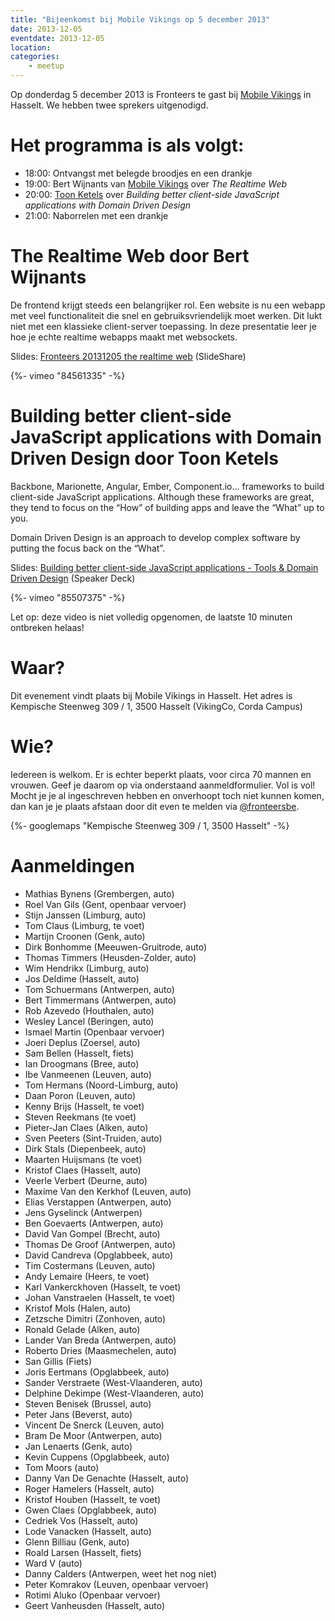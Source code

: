 ```yaml
---
title: "Bijeenkomst bij Mobile Vikings op 5 december 2013"
date: 2013-12-05
eventdate: 2013-12-05
location:
categories:
    - meetup
---
```

Op donderdag 5 december 2013 is Fronteers te gast bij [Mobile Vikings](http://www.mobilevikings.be) in Hasselt. We hebben twee sprekers uitgenodigd.

# Het programma is als volgt:

* 18:00: Ontvangst met belegde broodjes en een drankje
* 19:00: Bert Wijnants van [Mobile Vikings](https://mobilevikings.com/) over _The Realtime Web_
* 20:00: [Toon Ketels](http://toon.io/) over _Building better client-side JavaScript applications with Domain Driven Design_
* 21:00: Naborrelen met een drankje

# The Realtime Web door Bert Wijnants

De frontend krijgt steeds een belangrijker rol. Een website is nu een webapp met veel functionaliteit die snel en gebruiksvriendelijk moet werken.  Dit lukt niet met een klassieke client-server toepassing.  In deze presentatie leer je hoe je echte realtime webapps maakt met websockets.

Slides: [Fronteers 20131205 the realtime web](http://www.slideshare.net/bertwijnants/fronteers-20131205-the-realtime-web) (SlideShare)

{%- vimeo "84561335" -%}

# Building better client-side JavaScript applications with Domain Driven Design door Toon Ketels

Backbone, Marionette, Angular, Ember, Component.io… frameworks to build client-side JavaScript applications. Although these frameworks are great, they tend to focus on the “How” of building apps and leave the “What” up to you.

Domain Driven Design is an approach to develop complex software by putting the focus back on the “What”.

Slides: [Building better client-side JavaScript applications - Tools & Domain Driven Design](https://speakerdeck.com/toonketels/building-better-client-side-javascript-applications-tools-and-domain-driven-design) (Speaker Deck)

{%- vimeo "85507375" -%}

Let op: deze video is niet volledig opgenomen, de laatste 10 minuten ontbreken helaas!

# Waar?

Dit evenement vindt plaats bij Mobile Vikings in Hasselt. Het adres is Kempische Steenweg 309 / 1, 3500 Hasselt (VikingCo, Corda Campus)

# Wie?

Iedereen is welkom. Er is echter beperkt plaats, voor circa 70 mannen en vrouwen. Geef je daarom op via onderstaand aanmeldformulier. Vol is vol! Mocht je je al ingeschreven hebben en onverhoopt toch niet kunnen komen, dan kan je je plaats afstaan door dit even te melden via [@fronteersbe](https://twitter.com/fronteersbe).

{%- googlemaps "Kempische Steenweg 309 / 1, 3500 Hasselt" -%}

# Aanmeldingen

* Mathias Bynens (Grembergen, auto)
* Roel Van Gils (Gent, openbaar vervoer)
* Stijn Janssen (Limburg, auto)
* Tom Claus (Limburg, te voet)
* Martijn Croonen (Genk, auto)
* Dirk Bonhomme (Meeuwen-Gruitrode, auto)
* Thomas Timmers (Heusden-Zolder, auto)
* Wim Hendrikx (Limburg, auto)
* Jos Deldime (Hasselt, auto)
* Tom Schuermans (Antwerpen, auto)
* Bert Timmermans (Antwerpen, auto)
* Rob Azevedo (Houthalen, auto)
* Wesley Lancel (Beringen, auto)
* Ismael Martin (Openbaar vervoer)
* Joeri Deplus (Zoersel, auto)
* Sam Bellen (Hasselt, fiets)
* Ian Droogmans (Bree, auto)
* Ibe Vanmeenen (Leuven, auto)
* Tom Hermans (Noord-Limburg, auto)
* Daan Poron (Leuven, auto)
* Kenny Brijs (Hasselt, te voet)
* Steven Reekmans (te voet)
* Pieter-Jan Claes (Alken, auto)
* Sven Peeters (Sint-Truiden, auto)
* Dirk Stals (Diepenbeek, auto)
* Maarten Huijsmans (te voet)
* Kristof Claes (Hasselt, auto)
* Veerle Verbert (Deurne, auto)
* Maxime Van den Kerkhof (Leuven, auto)
* Elias Verstappen (Antwerpen, auto)
* Jens Gyselinck (Antwerpen)
* Ben Goevaerts (Antwerpen, auto)
* David Van Gompel (Brecht, auto)
* Thomas De Groof (Antwerpen, auto)
* David Candreva (Opglabbeek, auto)
* Tim Costermans (Leuven, auto)
* Andy Lemaire (Heers, te voet)
* Karl Vankerckhoven (Hasselt, te voet)
* Johan Vanstraelen (Hasselt, te voet)
* Kristof Mols (Halen, auto)
* Zetzsche Dimitri (Zonhoven, auto)
* Ronald Gelade (Alken, auto)
* Lander Van Breda (Antwerpen, auto)
* Roberto Dries (Maasmechelen, auto)
* San Gillis (Fiets)
* Joris Eertmans (Opglabbeek, auto)
* Sander Verstraete (West-Vlaanderen, auto)
* Delphine Dekimpe (West-Vlaanderen, auto)
* Steven Benisek (Brussel, auto)
* Peter Jans (Beverst, auto)
* Vincent De Snerck (Leuven, auto)
* Bram De Moor (Antwerpen, auto)
* Jan Lenaerts (Genk, auto)
* Kevin Cuppens (Opglabbeek, auto)
* Tom Moors (auto)
* Danny Van De Genachte (Hasselt, auto)
* Roger Hamelers (Hasselt, auto)
* Kristof Houben (Hasselt, te voet)
* Gwen Claes (Opglabbeek, auto)
* Cedriek Vos (Hasselt, auto)
* Lode Vanacken (Hasselt, auto)
* Glenn Billiau (Genk, auto)
* Roald Larsen (Hasselt, fiets)
* Ward V (auto)
* Danny Calders (Antwerpen, weet het nog niet)
* Peter Komrakov (Leuven, openbaar vervoer)
* Rotimi Aluko (Openbaar vervoer)
* Geert Vanheusden (Hasselt, auto)





